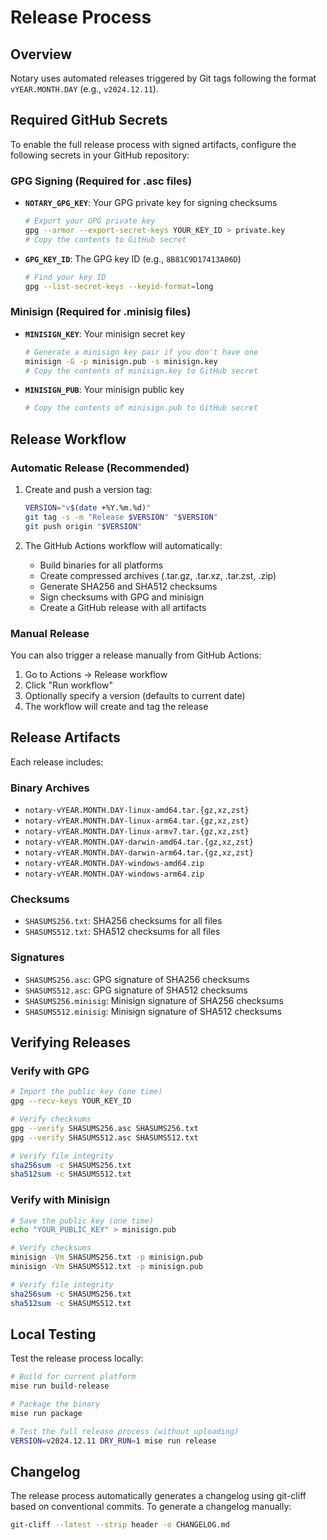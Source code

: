 # Release Process

## Overview

Notary uses automated releases triggered by Git tags following the format `vYEAR.MONTH.DAY` (e.g., `v2024.12.11`).

## Required GitHub Secrets

To enable the full release process with signed artifacts, configure the following secrets in your GitHub repository:

### GPG Signing (Required for .asc files)
- **`NOTARY_GPG_KEY`**: Your GPG private key for signing checksums
  ```bash
  # Export your GPG private key
  gpg --armor --export-secret-keys YOUR_KEY_ID > private.key
  # Copy the contents to GitHub secret
  ```
- **`GPG_KEY_ID`**: The GPG key ID (e.g., `8B81C9D17413A06D`)
  ```bash
  # Find your key ID
  gpg --list-secret-keys --keyid-format=long
  ```

### Minisign (Required for .minisig files)
- **`MINISIGN_KEY`**: Your minisign secret key
  ```bash
  # Generate a minisign key pair if you don't have one
  minisign -G -p minisign.pub -s minisign.key
  # Copy the contents of minisign.key to GitHub secret
  ```
- **`MINISIGN_PUB`**: Your minisign public key
  ```bash
  # Copy the contents of minisign.pub to GitHub secret
  ```

## Release Workflow

### Automatic Release (Recommended)

1. Create and push a version tag:
   ```bash
   VERSION="v$(date +%Y.%m.%d)"
   git tag -s -m "Release $VERSION" "$VERSION"
   git push origin "$VERSION"
   ```

2. The GitHub Actions workflow will automatically:
   - Build binaries for all platforms
   - Create compressed archives (.tar.gz, .tar.xz, .tar.zst, .zip)
   - Generate SHA256 and SHA512 checksums
   - Sign checksums with GPG and minisign
   - Create a GitHub release with all artifacts

### Manual Release

You can also trigger a release manually from GitHub Actions:

1. Go to Actions → Release workflow
2. Click "Run workflow"
3. Optionally specify a version (defaults to current date)
4. The workflow will create and tag the release

## Release Artifacts

Each release includes:

### Binary Archives
- `notary-vYEAR.MONTH.DAY-linux-amd64.tar.{gz,xz,zst}`
- `notary-vYEAR.MONTH.DAY-linux-arm64.tar.{gz,xz,zst}`
- `notary-vYEAR.MONTH.DAY-linux-armv7.tar.{gz,xz,zst}`
- `notary-vYEAR.MONTH.DAY-darwin-amd64.tar.{gz,xz,zst}`
- `notary-vYEAR.MONTH.DAY-darwin-arm64.tar.{gz,xz,zst}`
- `notary-vYEAR.MONTH.DAY-windows-amd64.zip`
- `notary-vYEAR.MONTH.DAY-windows-arm64.zip`

### Checksums
- `SHASUMS256.txt`: SHA256 checksums for all files
- `SHASUMS512.txt`: SHA512 checksums for all files

### Signatures
- `SHASUMS256.asc`: GPG signature of SHA256 checksums
- `SHASUMS512.asc`: GPG signature of SHA512 checksums
- `SHASUMS256.minisig`: Minisign signature of SHA256 checksums
- `SHASUMS512.minisig`: Minisign signature of SHA512 checksums

## Verifying Releases

### Verify with GPG

```bash
# Import the public key (one time)
gpg --recv-keys YOUR_KEY_ID

# Verify checksums
gpg --verify SHASUMS256.asc SHASUMS256.txt
gpg --verify SHASUMS512.asc SHASUMS512.txt

# Verify file integrity
sha256sum -c SHASUMS256.txt
sha512sum -c SHASUMS512.txt
```

### Verify with Minisign

```bash
# Save the public key (one time)
echo "YOUR_PUBLIC_KEY" > minisign.pub

# Verify checksums
minisign -Vm SHASUMS256.txt -p minisign.pub
minisign -Vm SHASUMS512.txt -p minisign.pub

# Verify file integrity
sha256sum -c SHASUMS256.txt
sha512sum -c SHASUMS512.txt
```

## Local Testing

Test the release process locally:

```bash
# Build for current platform
mise run build-release

# Package the binary
mise run package

# Test the full release process (without uploading)
VERSION=v2024.12.11 DRY_RUN=1 mise run release
```

## Changelog

The release process automatically generates a changelog using git-cliff based on conventional commits. To generate a changelog manually:

```bash
git-cliff --latest --strip header -o CHANGELOG.md
```